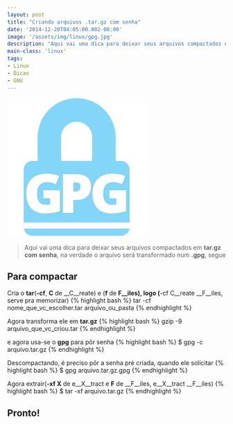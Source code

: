 ```yaml
---
layout: post
title: "Criando arquivos .tar.gz com senha"
date: '2014-12-20T04:05:00.002-08:00'
image: '/assets/img/linux/gpg.jpg'
description: "Aqui vai uma dica para deixar seus arquivos compactados em tar.gz com senha, na verdade o arquivo será transformado num .gpg"
main-class: 'linux'
tags:
- Linux
- Dicas
- GNU
---
```

![Criando arquivos .tar.gz com senha](/assets/img/linux/gpg.jpg "Criando arquivos .tar.gz com senha")

> Aqui vai uma dica para deixar seus arquivos compactados em __tar.gz com senha__, na verdade o arquivo será transformado num __.gpg__, segue

## Para compactar
Cria o __tar__(__-cf__, __C__ de __C__reate) e (__f__ de __F__iles), logo (__-cf C__reate __F__iles, serve pra memorizar)
{% highlight bash %}
tar -cf nome_que_vc_escolher.tar arquivo_ou_pasta
{% endhighlight %}

Agora transforma ele em __tar.gz__
{% highlight bash %}
gzip -9 arquivo_que_vc_criou.tar
{% endhighlight %}

e agora usa-se o __gpg__ para pôr senha
{% highlight bash %}
$ gpg -c arquivo.tar.gz
{% endhighlight %}

Descompactando, é preciso pôr a senha pré criada, quando ele solicitar
{% highlight bash %}
$ gpg arquivo.tar.gz.gpg
{% endhighlight %}

Agora extrair(__-xf X__ de e__X__tract e __F__ de __F__iles, e__X__tract __F__iles)
{% highlight bash %}
$ tar -xf arquivo.tar.gz
{% endhighlight %}

## Pronto!
